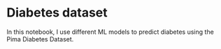 # Diabetes dataset
In this notebook, I use different ML models to predict diabetes using the Pima Diabetes Dataset.

